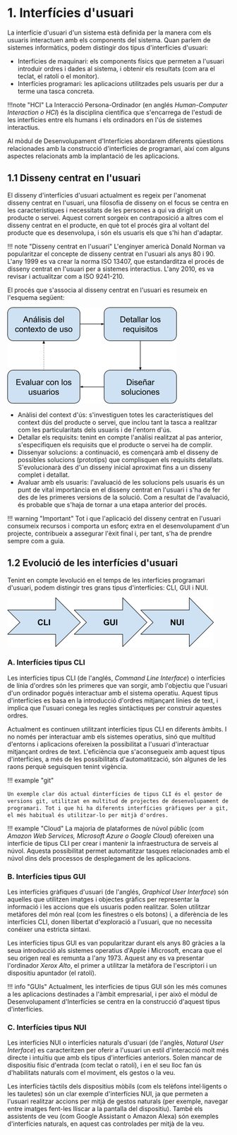 # 1. Interfícies d'usuari

La interfície d'usuari d'un sistema està definida per la manera com els usuaris interactuen amb els components del sistema. Quan parlem de sistemes informàtics, podem distingir dos tipus d'interfícies d'usuari:

- Interfícies de maquinari: els components físics que permeten a l'usuari introduir ordres i dades al sistema, i obtenir els resultats (com ara el teclat, el ratolí o el monitor).
- Interfícies programari: les aplicacions utilitzades pels usuaris per dur a terme una tasca concreta.


!!!note "HCI"
    La Interacció Persona-Ordinador (en anglés *Human-Computer Interaction o HCI*) és la disciplina científica que s'encarrega de l'estudi de les interfícies entre els humans i els ordinadors en l'ús de sistemes interactius.


Al mòdul de Desenvolupament d'Interfícies abordarem diferents qüestions relacionades amb la construcció d'interfícies de programari, així com alguns aspectes relacionats amb la implantació de les aplicacions. 

## 1.1 Disseny centrat en l'usuari

El disseny d'interfícies d'usuari actualment es regeix per l'anomenat disseny centrat en l'usuari, una filosofia de disseny on el focus se centra en les característiques i necessitats de les persones a qui va dirigit un producte o servei. Aquest corrent sorgeix en contraposició a altres com el disseny centrat en el producte, en què tot el procés gira al voltant del producte que es desenvolupa, i són els usuaris els que s'hi han d'adaptar. 

!!! note "Disseny centrat en l'usuari"
    L'enginyer americà Donald Norman va popularitzar el concepte de disseny centrat en l'usuari als anys 80 i 90. L'any 1999 es va crear la norma ISO 13407, que estandarditza el procés de disseny centrat en l'usuari per a sistemes interactius. L'any 2010, es va revisar i actualitzar com a ISO 9241-210.


El procés que s'associa al disseny centrat en l'usuari es resumeix en l'esquema següent:

![hci](images/image2.png)

- Anàlisi del context d'ús: s'investiguen totes les característiques del context dús del producte o servei, que inclou tant la tasca a realitzar com les particularitats dels usuaris i de l'entorn d'ús.
- Detallar els requisits: tenint en compte l'anàlisi realitzat al pas anterior, s'especifiquen els requisits que el producte o servei ha de complir. 
- Dissenyar solucions: a continuació, es començarà amb el disseny de possibles solucions (prototips) que complisquen els requisits detallats. S'evolucionarà des d'un disseny inicial aproximat fins a un disseny complet i detallat. 
- Avaluar amb els usuaris: l'avaluació de les solucions pels usuaris és un punt de vital importància en el disseny centrat en l'usuari i s'ha de fer des de les primeres versions de la solució. Com a resultat de l'avaluació, és probable que s'haja de tornar a una etapa anterior del procés.

!!! warning "Important"
    Tot i que l'aplicació del disseny centrat en l'usuari consumeix recursos i comporta un esforç extra en el desenvolupament d'un projecte, contribueix a assegurar l'èxit final i, per tant, s'ha de prendre sempre com a guia.

## 1.2 Evolució de les interfícies d'usuari

Tenint en compte levolució en el temps de les interfícies programari d'usuari, podem distingir tres grans tipus d'interfícies: CLI, GUI i NUI.

![Evolució de les interfícies](images/image1.png)

### A. Interfícies tipus CLI

Les interfícies tipus CLI (de l'anglés, *Command Line Interface*) o interfícies de línia d'ordres són les primeres que van sorgir, amb l'objectiu que l'usuari d'un ordinador pogués interactuar amb el sistema operatiu. Aquest tipus d'interfícies es basa en la introducció d'ordres mitjançant línies de text, i implica que l'usuari conega les regles sintàctiques per construir aquestes ordres.

Actualment es continuen utilitzant interfícies tipus CLI en diferents àmbits. I no només per interactuar amb els sistemes operatius, sinó que multitud d'entorns i aplicacions ofereixen la possibilitat a l'usuari d'interactuar mitjançant ordres de text. L'eficiència que s'aconsegueix amb aquest tipus d'interfícies, a més de les possibilitats d'automatització, són algunes de les raons perquè seguisquen tenint vigència.

!!! example "git"

    Un exemple clar dús actual dinterfícies de tipus CLI és el gestor de versions git, utilitzat en multitud de projectes de desenvolupament de programari. Tot i que hi ha diferents interfícies gràfiques per a git, el més habitual és utilitzar-lo per mitjà d'ordres.

!!! example "Cloud"
    La majoria de plataformes de núvol públic (com *Amazon Web Services, Microsoft Azure o Google Cloud*) ofereixen una interfície de tipus CLI per crear i mantenir la infraestructura de serveis al núvol. Aquesta possibilitat permet automatitzar tasques relacionades amb el núvol dins dels processos de desplegament de les aplicacions.

### B. Interfícies tipus GUI

Les interfícies gràfiques d'usuari (de l'anglés, *Graphical User Interface*) són aquelles que utilitzen imatges i objectes gràfics per representar la informació i les accions que els usuaris poden realitzar. Solen utilitzar metàfores del món real (com les finestres o els botons) i, a diferència de les interfícies CLI, donen llibertat d'exploració a l'usuari, que no necessita conéixer una estricta sintaxi. 

Les interfícies tipus GUI es van popularitzar durant els anys 80 gràcies a la seua introducció als sistemes operatius d'Apple i Microsoft, encara que el seu origen real es remunta a l'any 1973. Aquest any es va presentar l'ordinador *Xerox Alto*, el primer a utilitzar la metàfora de l'escriptori i un dispositiu apuntador (el ratolí). 

!!! info "GUIs"
    Actualment, les interfícies de tipus GUI són les més comunes a les aplicacions destinades a l'àmbit empresarial, i per això el mòdul de Desenvolupament d'Interfícies se centra en la construcció d'aquest tipus d'interfícies.

### C. Interfícies tipus NUI

Les interfícies NUI o interfícies naturals d'usuari (de l'anglès, *Natural User Interface*) es caracteritzen per oferir a l'usuari un estil d'interacció molt més directe i intuïtiu que amb els tipus d'interfícies anteriors. Solen mancar de dispositiu físic d'entrada (com teclat o ratolí), i en el seu lloc fan ús d'habilitats naturals com el moviment, els gestos o la veu. 

Les interfícies tàctils dels dispositius mòbils (com els telèfons intel·ligents o les tauletes) són un clar exemple d'interfícies NUI, ja que permeten a l'usuari realitzar accions per mitjà de gestos naturals (per exemple, navegar entre imatges fent-les lliscar a la pantalla del dispositiu). També els assistents de veu (com Google Assistant o Amazon Alexa) són exemples d'interfícies naturals, en aquest cas controlades per mitjà de la veu.




